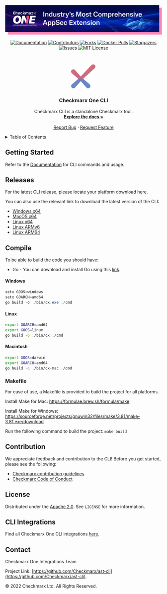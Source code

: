 <img src="https://raw.githubusercontent.com/Checkmarx/ci-cd-integrations/main/.images/banner.png">
<br />
<div  align="center" >

[![Documentation][documentation-shield]][documentation-url]
[![Contributors][contributors-shield]][contributors-url]
[![Forks][forks-shield]][forks-url]
[![Docker Pulls][docker-shield]][docker-url]
[![Stargazers][stars-shield]][stars-url]
[![Issues][issues-shield]][issues-url]
[![MIT License][license-shield]][license-url]

</div>

<!-- PROJECT  LOGO -->
<br />
<p align="center">
  <a href="">
    <img src="https://raw.githubusercontent.com/Checkmarx/ci-cd-integrations/main/.images/logo.png" alt="Logo" width="80" height="80">
  </a>

<h3 align="center">Checkmarx One CLI</h3>

<p align="center">
    Checkmarx CLI is a standalone Checkmarx tool.
<br />
    <a href="https://checkmarx.com/resource/documents/en/34965-68620-checkmarx-one-cli-tool.html"><strong>Explore the docs »</strong></a>
    <br />
    <br />
    <a href="https://github.com/Checkmarx/ast-cli/issues/new/choose">Report Bug</a>
    ·
    <a href="https://github.com/Checkmarx/ast-cli/issues/new/choose">Request Feature</a>
</p>



<!-- TABLE OF CONTENTS -->
<details>
  <summary>Table of Contents</summary>
  <ol>
   <li><a href="#getting-started">Getting Started</a></li>
   <li><a href="#releases">Releases</a></li>
   <li><a href="#compile">Compile</a></li>
   <li><a href="#contribution">Contribution</a></li>
   <li><a href="#license">License</a></li>
   <li><a href="#cli-integrations">CLI Integrations</a></li>
   <li><a href="#contact">Contact</a></li>
  </ol>
</details>


## Getting Started

Refer to the [Documentation](https://checkmarx.com/resource/documents/en/34965-68620-checkmarx-one-cli-tool.html) for CLI commands and usage.

## Releases
For the latest CLI release, please locate your platform download [here](https://github.com/Checkmarx/ast-cli/releases).

You can also use the relevant link to download the latest version of the CLI:
* [Windows x64](https://download.checkmarx.com/CxOne/CLI/latest/ast-cli_windows_x64.zip)
* [MacOS x64](https://download.checkmarx.com/CxOne/CLI/latest/ast-cli_darwin_x64.tar.gz)
* [Linux x64](https://download.checkmarx.com/CxOne/CLI/latest/ast-cli_linux_x64.tar.gz)
* [Linux ARMv6](https://download.checkmarx.com/CxOne/CLI/latest/ast-cli_linux_armv6.tar.gz)
* [Linux ARM64](https://download.checkmarx.com/CxOne/CLI/latest/ast-cli_linux_arm64.tar.gz)

## Compile

To be able to build the code you should have:
* Go - You can download and install Go using this [link](https://golang.org/doc/install).

#### Windows
``` powershell
setx GOOS=windows 
setx GOARCH=amd64
go build -o ./bin/cx.exe ./cmd
```

#### Linux

``` bash
export GOARCH=amd64
export GOOS=linux
go build -o ./bin/cx ./cmd
```

#### Macintosh

``` bash
export GOOS=darwin 
export GOARCH=amd64
go build -o ./bin/cx-mac ./cmd
```
### Makefile
For ease of use, a Makefile is provided to build the project for all platforms.

Install Make for Mac: https://formulae.brew.sh/formula/make

Install Make for Windows: https://sourceforge.net/projects/gnuwin32/files/make/3.81/make-3.81.exe/download

Run the following command to build the project:
``` make build ``` 

## Contribution
We appreciate feedback and contribution to the CLI! Before you get started, please see the following:

- [Checkmarx contribution guidelines](docs/contributing.md)
- [Checkmarx Code of Conduct](docs/code_of_conduct.md)


## License
Distributed under the [Apache 2.0](LICENSE). See `LICENSE` for more information.

## CLI Integrations
Find all Checkmarx One CLI integrations [here](https://github.com/Checkmarx/ci-cd-integrations#checkmarx-ast-integrations).


## Contact
Checkmarx One Integrations Team

Project Link: [https://github.com/Checkmarx/ast-cli](https://github.com/Checkmarx/ast-cli).

© 2022 Checkmarx Ltd. All Rights Reserved. 


[docker-shield]: https://img.shields.io/docker/pulls/checkmarx/ast-cli
[docker-url]:https://hub.docker.com/r/checkmarx/ast-cli
[documentation-shield]: https://img.shields.io/badge/docs-viewdocs-blue.svg
[documentation-url]:https://checkmarx.com/resource/documents/en/34965-68620-checkmarx-one-cli-tool.html
[contributors-shield]: https://img.shields.io/github/contributors/Checkmarx/ast-cli.svg
[contributors-url]: https://github.com/Checkmarx/ast-cli/graphs/contributors
[forks-shield]: https://img.shields.io/github/forks/Checkmarx/ast-cli.svg
[forks-url]: https://github.com/Checkmarx/ast-cli/network/members
[stars-shield]: https://img.shields.io/github/stars/Checkmarx/ast-cli.svg
[stars-url]: https://github.com/Checkmarx/ast-cli/stargazers
[issues-shield]: https://img.shields.io/github/issues/Checkmarx/ast-cli.svg
[issues-url]: https://github.com/Checkmarx/ast-cli/issues
[license-shield]: https://img.shields.io/github/license/Checkmarx/ast-cli.svg
[license-url]: https://github.com/Checkmarx/ast-cli/blob/main/LICENSE
